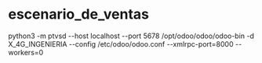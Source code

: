 # escenario_de_ventas





python3 -m ptvsd --host localhost --port 5678 /opt/odoo/odoo/odoo-bin -d X_4G_INGENIERIA --config /etc/odoo/odoo.conf --xmlrpc-port=8000 --workers=0